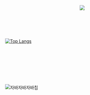 <h1 align="center">
    <img src="https://readme-typing-svg.herokuapp.com/?font=Righteous&size=45&color=EE6FFF&center=true&vCenter=true&width=1000&height=70&pause=1000&duration=4000&lines=Hello!+👋+My+name+is+MinJun+Shin;" />
<!--      <img src="https://readme-typing-svg.herokuapp.com/?font=Righteous&size=45&color=EE6FFF&center=true&vCenter=true&width=1000&height=70&pause=1000&duration=4000&lines=大家好,+我是申敏俊+👲;" /> -->
     <img srt="file:///C:/Users/user/Downloads/MicrosoftWindows.Client.CBS_cw5n1h2txyewy!InputApp/ChinaFlagChineseGIF.gif"/>
</h1>

<!-- 줄 바꿈을 추가하여 간격 조정 -->
<br>
<br>
<br>

[![Top Langs](https://github-readme-stats.vercel.app/api/top-langs/?username=JINHYEOKKK&layout=compact&langs_count=8&card_width=320&theme=default)](https://github.com/anuraghazra/github-readme-stats)

<!--
**JINHYEOKKK/JINHYEOKKK** is a ✨ _special_ ✨ repository because its `README.md` (this file) appears on your GitHub profile.

Here are some ideas to get you started:

- 🔭 I’m currently working on ...
- 🌱 I’m currently learning ...
- 👯 I’m looking to collaborate on ...
- 🤔 I’m looking for help with ...
- 💬 Ask me about ...
- 📫 How to reach me: ...
- 😄 Pronouns: ...
- ⚡ Fun fact: ...
-->
<!-- 줄 바꿈을 추가하여 간격 조정 -->
<br>
<br>
<br>
<!-- 줄 바꿈을 추가하여 간격 조정 -->
<br>
<br>
<br>

![자바자바자바칩](https://img.shields.io/badge/Java-ED8B00?style=for-the-badge&logo=openjdk&logoColor=white)

